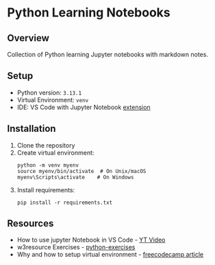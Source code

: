 # Python Learning Notebooks

## Overview
Collection of Python learning Jupyter notebooks with markdown notes.

## Setup
- Python version: `3.13.1`
- Virtual Environment: `venv`
- IDE: VS Code with Jupyter Notebook [extension](https://marketplace.visualstudio.com/items?itemName=ms-toolsai.jupyter)

## Installation
1. Clone the repository
2. Create virtual environment:
    ```
    python -m venv myenv
    source myenv/bin/activate  # On Unix/macOS
    myenv\Scripts\activate    # On Windows
    ```
3. Install requirements:
    ```
    pip install -r requirements.txt
    ```
## Resources
- How to use jupyter Notebook in VS Code - [YT Video](https://www.youtube.com/watch?v=suAkMeWJ1yE)
- w3resource Exercises - [python-exercises](https://www.w3resource.com/python-exercises/)
- Why and how to setup virtual environment - [freecodecamp article](https://www.freecodecamp.org/news/how-to-setup-virtual-environments-in-python/)